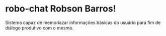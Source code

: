 # robo-chat Robson Barros!


Sistema capaz de memoriazar informações básicas do usuário para fim de diálogo produtivo com o mesmo.
